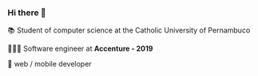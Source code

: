 ### Hi there 👋

📚 Student of computer science at the Catholic University of Pernambuco <p/>
👨🏽‍💻 Software engineer at **Accenture - 2019** <p/>
📱 web / mobile developer
